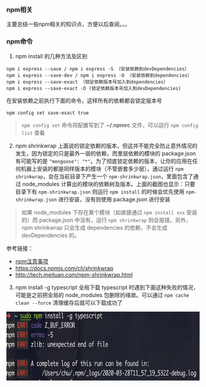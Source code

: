 ### npm相关
主要总结一些npm相关的知识点，方便以后查阅。。。

### npm命令
1. npm install 的几种方法及区别
```
npm i express --save / npm i express -S （安装依赖到devDependencies）
npm i express --save-dev / npm i express -D （安装依赖到dependencies）
npm i express --save-exact （锁定依赖版本号加入到dependencies）
npm i express --save-exact -D (锁定依赖版本号加入到devDependencies)
```
在安装依赖之前执行下面的命令，这样所有的依赖都会锁定版本号 
```
npm config set save-exact true
```
> `npm config set` 命令将配置写到了 **~/.npmrc** 文件，可以运行 `npm config list` 查看

2. npm shrinkwrap
上面说的锁定依赖的版本，但这并不能完全防止意外情况的发生，因为锁定的只是最外一层的依赖，而里层依赖的模块的 package.json 有可能写的是 `"mongoose": "*"`。为了彻底锁定依赖的版本，让你的应用在任何机器上安装的都是同样版本的模块（不管嵌套多少层），通过运行 `npm shrinkwrap`，会在当前目录下产生一个 `npm-shrinkwrap.json`，里面包含了通过 node_modules 计算出的模块的依赖树及版本。上面的截图也显示：只要目录下有 `npm-shrinkwrap.json` 则运行 `npm install` 的时候会优先使用 `npm-shrinkwrap.json` 进行安装，没有则使用 package.json 进行安装
> 如果 node_modules 下存在某个模块（如直接通过 `npm install xxx` 安装的）而 package.json 中没有，运行 `npm shrinkwrap` 则会报错。另外，npm shrinkwrap 只会生成 dependencies 的依赖，不会生成 devDependencies 的。

参考链接：
- [npm注意事项](https://github.com/nswbmw/N-blog/blob/master/book/2.6%20npm%20%E4%BD%BF%E7%94%A8%E6%B3%A8%E6%84%8F%E4%BA%8B%E9%A1%B9.md)
- https://docs.npmjs.com/cli/shrinkwrap
- http://tech.meituan.com/npm-shrinkwrap.html

3. npm install -g typescript 
全局下载 typescript 时遇到下面这种失败的情况，可能是之前把全局的 node_modules 包删除的缘故。可以通过 `npm cache clean --force` 清理缓存后就可以下载成功了
<img src="/npm-error.png"  height="180" width="auto">
